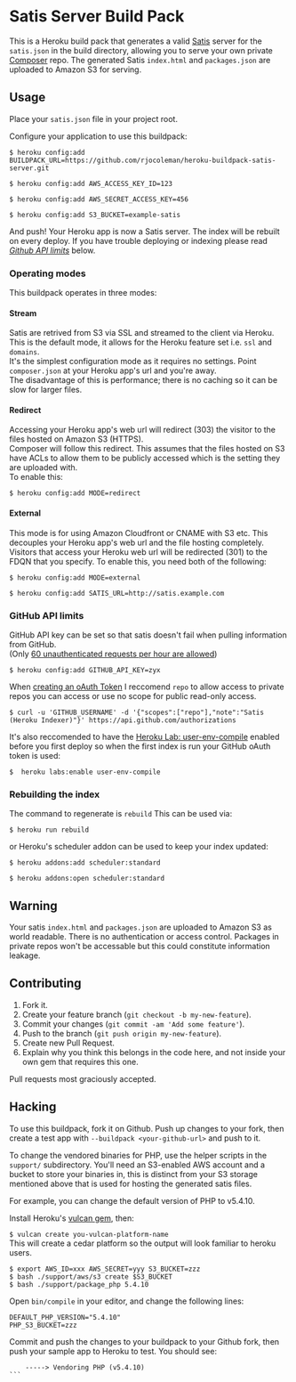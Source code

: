 # Satis Server Build Pack

This is a Heroku build pack that generates a valid [Satis](http://getcomposer.org/doc/articles/handling-private-packages-with-satis.md) server for the `satis.json` in the build directory, allowing you to serve your own private [Composer](http://getcomposer.org) repo. The generated Satis `index.html` and `packages.json` are uploaded to Amazon S3 for serving.


## Usage

Place your `satis.json` file in your project root.

Configure your application to use this buildpack:

```
$ heroku config:add BUILDPACK_URL=https://github.com/rjocoleman/heroku-buildpack-satis-server.git
```  
```
$ heroku config:add AWS_ACCESS_KEY_ID=123
```  
```
$ heroku config:add AWS_SECRET_ACCESS_KEY=456
```  
```
$ heroku config:add S3_BUCKET=example-satis
```

And push! Your Heroku app is now a Satis server. The index will be rebuilt on every deploy.
If you have trouble deploying or indexing please read _[Github API limits](#github-api-limits)_ below.


### Operating modes

This buildpack operates in three modes:

#### Stream

Satis are retrived from S3 via SSL and streamed to the client via Heroku. This is the default mode, it allows for the Heroku feature set i.e. `ssl` and `domains`.  
It's the simplest configuration mode as it requires no settings. Point `composer.json` at your Heroku app's url and you're away.  
The disadvantage of this is performance; there is no caching so it can be slow for larger files.

#### Redirect

Accessing your Heroku app's web url will redirect (303) the visitor to the files hosted on Amazon S3 (HTTPS).  
Composer will follow this redirect.
This assumes that the files hosted on S3 have ACLs to allow them to be publicly accessed which is the setting they are uploaded with.  
To enable this:
```
$ heroku config:add MODE=redirect
```

#### External

This mode is for using Amazon Cloudfront or CNAME with S3 etc. This decouples your Heroku app's web url and the file hosting completely.  
Visitors that access your Heroku web url will be redirected (301) to the FDQN that you specify.
To enable this, you need both of the following:
```
$ heroku config:add MODE=external
```  
```
$ heroku config:add SATIS_URL=http://satis.example.com
```


### GitHub API limits

GitHub API key can be set so that satis doesn't fail when pulling information from GitHub.  
(Only [60 unauthenticated requests per hour are allowed](http://developer.github.com/v3/#rate-limiting))

```
$ heroku config:add GITHUB_API_KEY=zyx
```

When [creating an oAuth Token](https://help.github.com/articles/creating-an-oauth-token-for-command-line-use) I reccomend `repo` to allow access to private repos you can access or use no scope for public read-only access.

```
$ curl -u 'GITHUB_USERNAME' -d '{"scopes":["repo"],"note":"Satis (Heroku Indexer)"}' https://api.github.com/authorizations
``` 

It's also reccomended to have the [Heroku Lab: user-env-compile](https://devcenter.heroku.com/articles/labs-user-env-compile) enabled before you first deploy so when the first index is run your GitHub oAuth token is used:

```
$  heroku labs:enable user-env-compile
``` 


### Rebuilding the index

The command to regenerate is `rebuild`
This can be used via: 

```
$ heroku run rebuild
```

or Heroku's scheduler addon can be used to keep your index updated:

```
$ heroku addons:add scheduler:standard
```  
```
$ heroku addons:open scheduler:standard
```


## Warning

Your satis `index.html` and `packages.json` are uploaded to Amazon S3 as world readable. There is no authentication or access control. Packages in private repos won't be accessable but this could constitute information leakage.


## Contributing

1. Fork it.
2. Create your feature branch (`git checkout -b my-new-feature`).
3. Commit your changes (`git commit -am 'Add some feature'`).
4. Push to the branch (`git push origin my-new-feature`).
5. Create new Pull Request.
6. Explain why you think this belongs in the code here, and not inside your own gem that requires this one.

Pull requests most graciously accepted.


## Hacking

To use this buildpack, fork it on Github. Push up changes to your fork, then create a test app with `--buildpack <your-github-url>` and push to it.

To change the vendored binaries for PHP, use the helper scripts in the `support/` subdirectory.  You'll need an S3-enabled AWS account and a bucket to store your binaries in, this is distinct from your S3 storage mentioned above that is used for hosting the generated satis files.

For example, you can change the default version of PHP to v5.4.10.

Install Heroku's [vulcan gem](https://github.com/heroku/vulcan), then:

`$ vulcan create you-vulcan-platform-name`  
This will create a cedar platform so the output will look familiar to heroku users.

`$ export AWS_ID=xxx AWS_SECRET=yyy S3_BUCKET=zzz`  
`$ bash ./support/aws/s3 create $S3_BUCKET`  
`$ bash ./support/package_php 5.4.10`  

Open `bin/compile` in your editor, and change the following lines:

`DEFAULT_PHP_VERSION="5.4.10"`  
`PHP_S3_BUCKET=zzz`  

Commit and push the changes to your buildpack to your Github fork, then push your sample app to Heroku to test. You should see:
````
    -----> Vendoring PHP (v5.4.10)
```